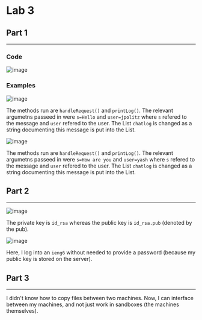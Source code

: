 # Lab 3

## Part 1

***
### Code 

![image](https://github.com/AskewParity/cse15l-lab-reports/assets/147351354/fadc49c1-1ef2-45b2-b451-f0615123a67f)

### Examples

![image](https://github.com/AskewParity/cse15l-lab-reports/assets/147351354/80f8110a-7880-4c47-b18f-1a59a756cbe3)

The methods run are `handleRequest()` and `printLog()`. The relevant argumetns passeed in were `s=Hello` and `user=jpolitz` where `s` refered to the message and `user` refered to the user. The List `chatlog` is changed as a string documenting this message is put into the List.

![image](https://github.com/AskewParity/cse15l-lab-reports/assets/147351354/91df55b3-e861-43be-93df-2e5b447a6bff)

The methods run are `handleRequest()` and `printLog()`. The relevant argumetns passeed in were `s=How are you` and `user=yash` where `s` refered to the message and `user` refered to the user. The List `chatlog` is changed as a string documenting this message is put into the List.

## Part 2

***

![image](https://github.com/AskewParity/cse15l-lab-reports/assets/147351354/57421f01-b1bd-4b8c-843b-1a983dcade49)

The private key is `id_rsa` whereas the public key is `id_rsa.pub` (denoted by the pub). 

![image](https://github.com/AskewParity/cse15l-lab-reports/assets/147351354/87cafb48-f575-436a-b3ad-2b244dc3ee7d)

Here, I log into an `ieng6` without needed to provide a password (because my public key is stored on the server).

## Part 3

***

I didn't know how to copy files between two machines. Now, I can interface between my machines, and not just work in sandboxes (the machines themselves). 
